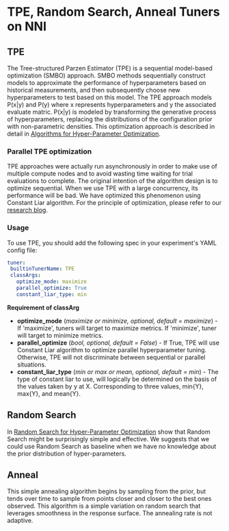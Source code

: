 TPE, Random Search, Anneal Tuners on NNI
===

## TPE

The Tree-structured Parzen Estimator (TPE) is a sequential model-based optimization (SMBO) approach. SMBO methods sequentially construct models to approximate the performance of hyperparameters based on historical measurements, and then subsequently choose new hyperparameters to test based on this model. The TPE approach models P(x|y) and P(y) where x represents hyperparameters and y the associated evaluate matric. P(x|y) is modeled by transforming the generative process of hyperparameters, replacing the distributions of the configuration prior with non-parametric densities. This optimization approach is described in detail in [Algorithms for Hyper-Parameter Optimization](https://papers.nips.cc/paper/4443-algorithms-for-hyper-parameter-optimization.pdf). ​

### Parallel TPE optimization

TPE approaches were actually run asynchronously in order to make use of multiple compute nodes and to avoid wasting time waiting for trial evaluations to complete. The original intention of the algorithm design is to optimize sequential. When we use TPE with a large concurrency, its performance will be bad. We have optimized this phenomenon using Constant Liar algorithm. For the principle of optimization, please refer to our [research blog](../CommunitySharings/ParallelizingTpeSearch.md).

### Usage

 To use TPE, you should add the following spec in your experiment's YAML config file:

 ```yaml
tuner:
  builtinTunerName: TPE
  classArgs:
    optimize_mode: maximize
    parallel_optimize: True
    constant_liar_type: min
```

**Requirement of classArg**
* **optimize_mode** (*maximize or minimize, optional, default = maximize*) - If 'maximize', tuners will target to maximize metrics. If 'minimize', tuner will target to minimize metrics.
* **parallel_optimize** (*bool, optional, default = False*) - If True, TPE will use Constant Liar algorithm to optimize parallel hyperparameter tuning. Otherwise, TPE will not discriminate between sequential or parallel situations.
* **constant_liar_type** (*min or max or mean, optional, default = min*) - The type of constant liar to use, will logically be determined on the basis of the values taken by y at X. Corresponding to three values, min{Y}, max{Y}, and mean{Y}.


## Random Search

In [Random Search for Hyper-Parameter Optimization](http://www.jmlr.org/papers/volume13/bergstra12a/bergstra12a.pdf) show that Random Search might be surprisingly simple and effective. We suggests that we could use Random Search as baseline when we have no knowledge about the prior distribution of hyper-parameters.

## Anneal

This simple annealing algorithm begins by sampling from the prior, but tends over time to sample from points closer and closer to the best ones observed. This algorithm is a simple variation on random search that leverages smoothness in the response surface. The annealing rate is not adaptive.
